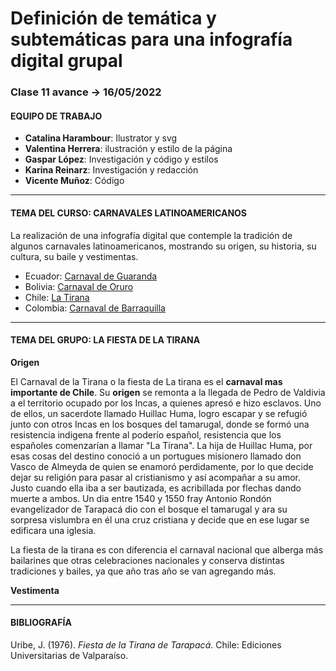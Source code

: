 # Definición de temática y subtemáticas para una infografía digital grupal

###  Clase 11 avance → 16/05/2022

#### EQUIPO DE TRABAJO
- **Catalina Harambour**: Ilustrator y svg
- **Valentina Herrera**: ilustración y estilo de la página
- **Gaspar López**: Investigación y código y estilos
- **Karina Reinarz**: Investigación y redacción
- **Vicente Muñoz**: Código

- - - - - - - -

#### TEMA DEL CURSO: CARNAVALES LATINOAMERICANOS
La realización de  una infografía digital que contemple la tradición de algunos carnavales latinoamericanos, mostrando su origen, su historia, su cultura, su baile y vestimentas.

- Ecuador: [Carnaval de Guaranda](https://github.com/carnaval-de-guaranda/avance#readme)
- Bolivia: [Carnaval de Oruro](https://github.com/orurocarnaval/avance#readme)
- Chile: [La Tirana](https://github.com/carnaval-la-tirana/avance#readme)
- Colombia: [Carnaval de Barraquilla](https://github.com/carnavaldebarranquilla/avance#readme)

- - - - - - - -

#### TEMA DEL GRUPO: LA FIESTA DE LA TIRANA

**Origen**

El Carnaval de la Tirana o la fiesta de La tirana es el **carnaval mas importante de Chile**. Su **origen** se remonta a la llegada de Pedro de Valdivia a el territorio ocupado por los Incas, a quienes apresó e hizo esclavos. Uno de ellos, un sacerdote llamado Huillac Huma, logro escapar y se refugió junto con otros Incas en los bosques del tamarugal, donde se formó una resistencia indigena frente al poderío español, resistencia que los españoles comenzarían a llamar "La Tirana". La hija de Huillac Huma, por esas cosas del destino conoció a un portugues misionero llamado don Vasco de Almeyda de quien se enamoró perdidamente, por lo que decide dejar su religión para pasar al cristianismo y así acompañar a su amor. Justo cuando ella iba a ser bautizada, es acribillada por flechas dando muerte a ambos. Un dia entre 1540 y 1550 fray Antonio Rondón evangelizador de Tarapacá  dio con el bosque el tamarugal y ara su sorpresa vislumbra en él una cruz cristiana y decide que en ese lugar se edificara una iglesia.

La fiesta de la tirana es con diferencia el carnaval nacional que alberga más bailarines que otras celebraciones nacionales y conserva distintas tradiciones y bailes, ya que año tras año se van agregando más.  

**Vestimenta**


- - - - - - - -

#### BIBLIOGRAFÍA

Uribe, J. (1976). *Fiesta de la Tirana de Tarapacá*. Chile: Ediciones Universitarias de Valparaíso.
